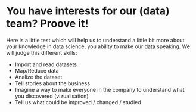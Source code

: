 # You have interests for our (data) team? Proove it!
Here is a little test which will help us to understand a little bit more about your knowledge in data science, you ability to make our data speaking.
We will judge this different skills:
* Import and read datasets
* Map/Reduce data
* Analize the dataset
* Tell stories about the business
* Imagine a way to make everyone in the company to understand what you discovered (vizualisation)
* Tell us what could be improved / changed / studied
